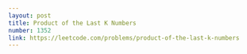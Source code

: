 ```yaml
---
layout: post
title: Product of the Last K Numbers
number: 1352
link: https://leetcode.com/problems/product-of-the-last-k-numbers
---
```

